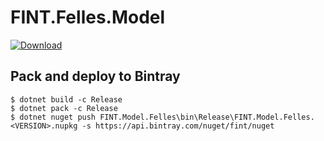 # FINT.Felles.Model

 [ ![Download](https://api.bintray.com/packages/fint/nuget/FINT.Model.Felles/images/download.svg) ](https://bintray.com/fint/nuget/FINT.Model.Felles/_latestVersion)


## Pack and deploy to Bintray
```
$ dotnet build -c Release
$ dotnet pack -c Release
$ dotnet nuget push FINT.Model.Felles\bin\Release\FINT.Model.Felles.<VERSION>.nupkg -s https://api.bintray.com/nuget/fint/nuget
```